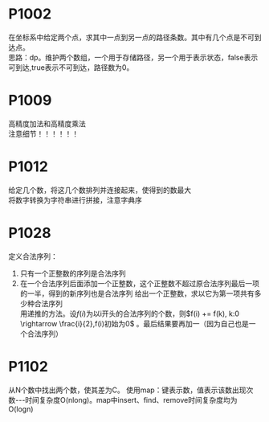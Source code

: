 # P1002
在坐标系中给定两个点，求其中一点到另一点的路径条数。其中有几个点是不可到达点。  
思路：dp。维护两个数组，一个用于存储路径，另一个用于表示状态，false表示可到达,true表示不可到达，路径数为0。
# P1009
高精度加法和高精度乘法  
注意细节！！！！！！
# P1012
给定几个数，将这几个数排列并连接起来，使得到的数最大  
将数字转换为字符串进行拼接，注意字典序
# P1028
定义合法序列：  
1. 只有一个正整数的序列是合法序列
2. 在一个合法序列后面添加一个正整数，这个正整数不超过原合法序列最后一项的一半，得到的新序列也是合法序列
给出一个正整数，求以它为第一项共有多少种合法序列  
用递推的方法。设$f(i)$为以i开头的合法序列的个数，则$f(i) += f(k), k:0 \rightarrow \frac{i}{2},f(i)初始为0$ 。最后结果要再加一（因为自己也是一个合法序列）
# P1102
从N个数中找出两个数，使其差为C。
使用map：键表示数，值表示该数出现次数---时间复杂度O(nlong)。map中insert、find、remove时间复杂度均为O(logn)
